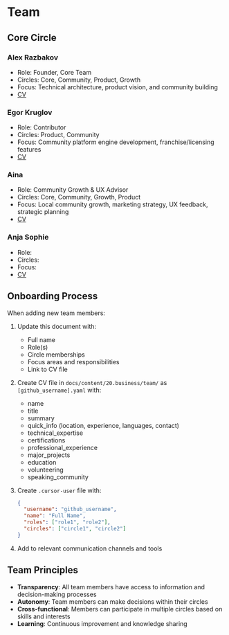 # Team

## Core Circle

### Alex Razbakov

- Role: Founder, Core Team
- Circles: Core, Community, Product, Growth
- Focus: Technical architecture, product vision, and community building
- [CV](./razbakov.yaml)

### Egor Kruglov

- Role: Contributor
- Circles: Product, Community
- Focus: Community platform engine development, franchise/licensing features
- [CV](./KindImagination.yaml)

### Aina

- Role: Community Growth & UX Advisor
- Circles: Core, Community, Growth, Product
- Focus: Local community growth, marketing strategy, UX feedback, strategic planning
- [CV](./aina.yaml)

### Anja Sophie

- Role:
- Circles:
- Focus:
- [CV](./anja-sophie.yaml)

## Onboarding Process

When adding new team members:

1. Update this document with:

   - Full name
   - Role(s)
   - Circle memberships
   - Focus areas and responsibilities
   - Link to CV file

2. Create CV file in `docs/content/20.business/team/` as `[github_username].yaml` with:

   - name
   - title
   - summary
   - quick_info (location, experience, languages, contact)
   - technical_expertise
   - certifications
   - professional_experience
   - major_projects
   - education
   - volunteering
   - speaking_community

3. Create `.cursor-user` file with:

   ```json
   {
     "username": "github_username",
     "name": "Full Name",
     "roles": ["role1", "role2"],
     "circles": ["circle1", "circle2"]
   }
   ```

4. Add to relevant communication channels and tools

## Team Principles

- **Transparency**: All team members have access to information and decision-making processes
- **Autonomy**: Team members can make decisions within their circles
- **Cross-functional**: Members can participate in multiple circles based on skills and interests
- **Learning**: Continuous improvement and knowledge sharing
